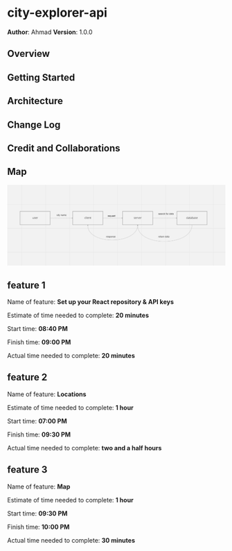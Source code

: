 # city-explorer-api

**Author**: Ahmad
**Version**: 1.0.0

## Overview

<!-- Provide a high level overview of what this application is and why you are building it, beyond the fact that it's an assignment for this class. (i.e. What's your problem domain?) -->

## Getting Started

<!-- What are the steps that a user must take in order to build this app on their own machine and get it running? -->

## Architecture

<!-- Provide a detailed description of the application design. What technologies (languages, libraries, etc) you're using, and any other relevant design information. -->

## Change Log

<!-- Use this area to document the iterative changes made to your application as each feature is successfully implemented. Use time stamps. Here's an example:

01-01-2001 4:59pm - Application now has a fully-functional express server, with a GET route for the location resource. -->

## Credit and Collaborations

<!-- Give credit (and a link) to other people or resources that helped you build this application. -->

## Map

![Map](./unknown.png)

## feature 1

Name of feature: **Set up your React repository & API keys**

Estimate of time needed to complete: **20 minutes**

Start time: **08:40 PM**

Finish time: **09:00 PM**

Actual time needed to complete: **20 minutes**

## feature 2

Name of feature: **Locations**

Estimate of time needed to complete: **1 hour**

Start time: **07:00 PM**

Finish time: **09:30 PM**

Actual time needed to complete: **two and a half hours**

## feature 3

Name of feature: **Map**

Estimate of time needed to complete: **1 hour**

Start time: **09:30 PM**

Finish time: **10:00 PM**

Actual time needed to complete: **30 minutes**
